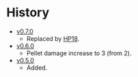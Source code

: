 <Stub />

# History

- [v0.7.0](https://github.com/HasangerGames/suroi/releases/tag/v0.7.0)
  - Replaced by [HP18](/weapons/guns/hp18).
- [v0.6.0](https://github.com/HasangerGames/suroi/releases/tag/v0.6.0)
  - Pellet damage increase to 3 (from 2).
- [v0.5.0](https://github.com/HasangerGames/suroi/releases/tag/v0.5.0)
  - Added.